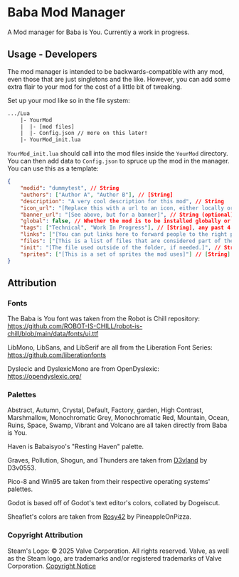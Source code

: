# Baba Mod Manager

A Mod manager for Baba is You. Currently a work in progress.

## Usage - Developers

The mod manager is intended to be backwards-compatible with any mod, even those that are just singletons and the like. However, you can add some extra flair to your mod for the cost of a little bit of tweaking.

Set up your mod like so in the file system:

```txt
.../Lua
    |- YourMod
    |  |- [mod files]
    |  |- Config.json // more on this later!
    |- YourMod_init.lua
```

`YourMod_init.lua` should call into the mod files inside the `YourMod` directory. You can then add data to `Config.json` to spruce up the mod in the manager. You can use this as a template:

```json
{
    "modid": "dummytest", // String
    "authors": ["Author A", "Author B"], // [String]
    "description": "A very cool description for this mod", // String
    "icon_url": "[Replace this with a url to an icon, either locally or on the net]", // String (optional)
    "banner_url": "[See above, but for a banner]", // String (optional)
    "global": false, // Whether the mod is to be installed globally or in a levelpack (boolean)
    "tags": ["Technical", "Work In Progress"], // [String], any past 4 are ignored
    "links": ["[You can put links here to forward people to the right places]", "[You can have multiple!]"], // [String], can be length 0 if N/A
    "files": ["[This is a list of files that are considered part of the mod, and are moved with it when requested]"], // [String], list relative paths to files here
    "init": "[The file used outside of the folder, if needed.]", // String,
    "sprites": ["[This is a set of sprites the mod uses]"] // [String]
}
```

## Attribution

### Fonts

The Baba is You font was taken from the Robot is Chill repository: <https://github.com/ROBOT-IS-CHILL/robot-is-chill/blob/main/data/fonts/ui.ttf>

LibMono, LibSans, and LibSerif are all from the Liberation Font Series: <https://github.com/liberationfonts>

Dyslecic and DyslexicMono are from OpenDyslexic: <https://opendyslexic.org/>

### Palettes

Abstract, Autumn, Crystal, Default, Factory, garden, High Contrast, Marshmallow, Monochromatic Grey, Monochromatic Red, Mountain, Ocean, Ruins, Space, Swamp, Vibrant and Volcano are all taken directly from Baba is You.

Haven is Babaisyoo's "Resting Haven" palette.

Graves, Pollution, Shogun, and Thunders are taken from [D3vland](https://d3vq.itch.io/baba-d3vland) by D3v0553.

Pico-8 and Win95 are taken from their respective operating systems' palettes.

Godot is based off of Godot's text editor's colors, collated by Dogeiscut.

Sheaflet's colors are taken from [Rosy42](https://lospec.com/palette-list/rosy-42) by PineappleOnPizza.

### Copyright Attribution

Steam's Logo: © 2025 Valve Corporation. All rights reserved. Valve, as well as the Steam logo, are trademarks and/or registered trademarks of Valve Corporation. [Copyright Notice](https://store.steampowered.com/legal/)

